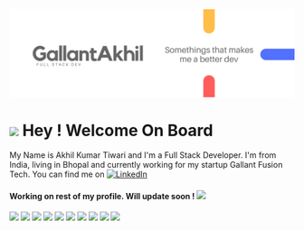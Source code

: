 <img src="Gallant Akhil (2).png">
<h1><img src="https://emojis.slackmojis.com/emojis/images/1471045852/843/highfive.gif?1471045852"> Hey ! Welcome On Board</h1>

My Name is Akhil Kumar Tiwari and I'm a Full Stack Developer. I'm from India, living in Bhopal and currently working for my startup Gallant Fusion Tech. You can find me on <a href="https://www.linkedin.com/in/akhil-tiwari-628010139/" target="_blank"><img alt="LinkedIn" src="https://emojis.slackmojis.com/emojis/images/1470343326/711/linkedin.png?1470343326" width="15" height="15" /></a>

<h4>Working on rest of my profile. Will update soon ! <img src="https://emojis.slackmojis.com/emojis/images/1471045839/793/computerrage.gif?1471045839"></h4>

<p><img src="https://img.shields.io/badge/OS-Linux-informational?style=flat&logo=linux&logoColor=white&color=2bbc8a"/> <img src="https://img.shields.io/badge/Code-Python-informational?style=flat&logo=python&logoColor=white&color=2bbc8a"/> <img src="https://img.shields.io/badge/Code-JavaScript-informational?style=flat&logo=javascript&logoColor=white&color=2bbc8a"/> <img src="https://img.shields.io/badge/code-flutter-informational?style=flat&logo=flutter&logoColor=white&color=2bbc8a"/> <img src="https://img.shields.io/badge/code-React-informational?style=flat&logo=react&logoColor=white&color=2bbc8a"/> <img src="https://img.shields.io/badge/tool-MySQL-informational?style=flat&logo=mysql&logoColor=white&color=2bbc8a"/> <img src="https://img.shields.io/badge/tool-MongoDB-informational?style=flat&logo=mongodb&logoColor=white&color=2bbc8a"/> <img src="https://img.shields.io/badge/tool-GraphQL-informational?style=flat&logo=graphql&logoColor=white&color=2bbc8a"/> <img src="https://img.shields.io/badge/shell-Bash-informational?style=flat&logo=gnu-bash&logoColor=white&color=2bbc8a"/> <img src="https://img.shields.io/badge/tool-Node-informational?style=flat&logo=node.js&logoColor=white&color=2bbc8a"/></p>



